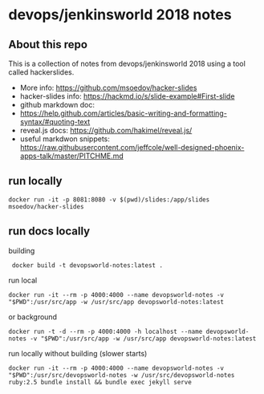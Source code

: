 # devops/jenkinsworld 2018 notes
## About this repo
This is a collection of notes from devops/jenkinsworld 2018 using a tool called
hackerslides. 

* More info: https://github.com/msoedov/hacker-slides
* hacker-slides info: https://hackmd.io/s/slide-example#First-slide
* github markdown doc:
* https://help.github.com/articles/basic-writing-and-formatting-syntax/#quoting-text
* reveal.js docs: https://github.com/hakimel/reveal.js/
* useful markdwon snippets:
https://raw.githubusercontent.com/jeffcole/well-designed-phoenix-apps-talk/master/PITCHME.md

## run locally
```
docker run -it -p 8081:8080 -v $(pwd)/slides:/app/slides msoedov/hacker-slides
```

## run docs locally
building
```
 docker build -t devopsworld-notes:latest .
```

run local
```
docker run -it --rm -p 4000:4000 --name devopsworld-notes -v "$PWD":/usr/src/app -w /usr/src/app devopsworld-notes:latest
```
or background
```
docker run -t -d --rm -p 4000:4000 -h localhost --name devopsworld-notes -v "$PWD":/usr/src/app -w /usr/src/app devopsworld-notes:latest
```

run locally without building (slower starts)
```
docker run -it --rm -p 4000:4000 --name devopsworld-notes -v "$PWD":/usr/src/devopsworld-notes -w /usr/src/devopsworld-notes ruby:2.5 bundle install && bundle exec jekyll serve
```
